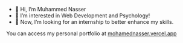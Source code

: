 - 👋 Hi, I’m Muhammed Nasser
- 👀 I’m interested in Web Development and Psychology!
- 💞️ Now, I’m looking for an internship to better enhance my skills.

You can access my personal portfolio at [mohamednasser.vercel.app](mohamednasser.vercel.app)

